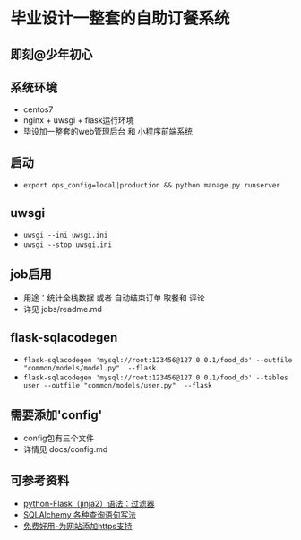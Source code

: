 毕业设计一整套的自助订餐系统
=====================
## 即刻@少年初心
## 系统环境
* centos7  
* nginx + uwsgi + flask运行环境
* 毕设加一整套的web管理后台 和 小程序前端系统

## 启动
* `export ops_config=local|production && python manage.py runserver`

## uwsgi
* `uwsgi --ini uwsgi.ini`
* `uwsgi --stop uwsgi.ini`

## job启用
* 用途：统计全栈数据 或者 自动结束订单 取餐和 评论
* 详见 jobs/readme.md

## flask-sqlacodegen
* `flask-sqlacodegen 'mysql://root:123456@127.0.0.1/food_db' --outfile "common/models/model.py"  --flask`
* `flask-sqlacodegen 'mysql://root:123456@127.0.0.1/food_db' --tables user --outfile "common/models/user.py"  --flask`

## 需要添加'config'
* config包有三个文件
* 详情见  docs/config.md

## 可参考资料
* [python-Flask（jinja2）语法：过滤器](https://www.jianshu.com/p/3127ac233518)
* [SQLAlchemy 各种查询语句写法](https://wxnacy.com/2017/08/14/python-2017-08-14-sqlalchemy-filter/)
* [免费好用-为网站添加https支持](https://fanzheng.org/archives/21)
